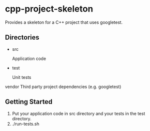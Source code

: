 cpp-project-skeleton
====================

Provides a skeleton for a C++ project that
uses googletest.

Directories
-----------
* src
  
  Application code

* test

  Unit tests

vendor
  Third party project dependencies (e.g. googletest)

Getting Started
---------------
1. Put your application code in src directory and your tests in the test directory.
2. ./run-tests.sh
